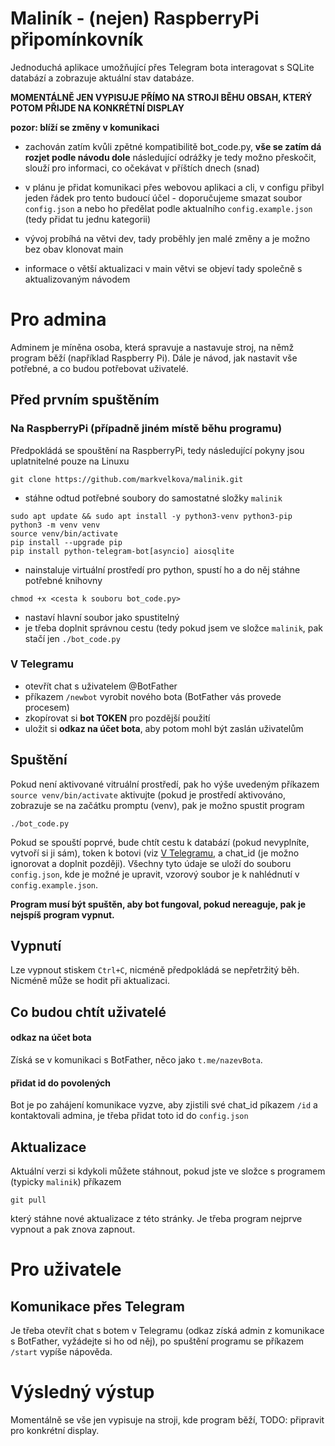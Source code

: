 # Maliník - (nejen) RaspberryPi připomínkovník
Jednoduchá aplikace umožňující přes Telegram bota interagovat s SQLite databází a zobrazuje aktuální stav databáze.

**MOMENTÁLNĚ JEN VYPISUJE PŘÍMO NA STROJI BĚHU OBSAH, KTERÝ POTOM PŘIJDE NA KONKRÉTNÍ DISPLAY**

**pozor: blíží se změny v komunikaci**
- zachován zatím kvůli zpětné kompatibilitě bot_code.py, **vše se zatím dá rozjet podle návodu dole** následující odrážky je tedy možno přeskočit, slouží pro informaci, co očekávat v příštích dnech (snad) 


- v plánu je přidat komunikaci přes webovou aplikaci a cli, v configu přibyl jeden řádek pro tento budoucí účel - doporučujeme smazat soubor `config.json` a nebo ho předělat podle aktualního `config.example.json` (tedy přidat tu jednu kategorii) 
- vývoj probíhá na větvi dev, tady proběhly jen malé změny a je možno bez obav klonovat main
- informace o větší aktualizaci v main větvi se objeví tady společně s aktualizovaným návodem

# Pro admina
Adminem je míněna osoba, která spravuje a nastavuje stroj, na němž program běží (například Raspberry Pi). Dále je návod, jak nastavit vše potřebné, a co budou potřebovat uživatelé.
## Před prvním spuštěním
### Na RaspberryPi (případně jiném místě běhu programu)
Předpokládá se spouštění na RaspberryPi, tedy následující pokyny jsou uplatnitelné pouze na Linuxu
```
git clone https://github.com/markvelkova/malinik.git
```
- stáhne odtud potřebné soubory do samostatné složky `malinik`
```
sudo apt update && sudo apt install -y python3-venv python3-pip
python3 -m venv venv
source venv/bin/activate
pip install --upgrade pip
pip install python-telegram-bot[asyncio] aiosqlite
```
- nainstaluje virtuální prostředí pro python, spustí ho a do něj stáhne potřebné knihovny
```
chmod +x <cesta k souboru bot_code.py>
```
- nastaví hlavní soubor jako spustitelný
- je třeba doplnit správnou cestu (tedy pokud jsem ve složce `malinik`, pak stačí jen `./bot_code.py`
### V Telegramu
- otevřít chat s uživatelem @BotFather
- příkazem `/newbot` vyrobit nového bota (BotFather vás provede procesem)
- zkopírovat si **bot TOKEN** pro pozdější použití
- uložit si **odkaz na účet bota**, aby potom mohl být zaslán uživatelům
## Spuštění
Pokud není aktivované vitruální prostředí, pak ho výše uvedeným příkazem `source venv/bin/activate` aktivujte (pokud je prostředí aktivováno, zobrazuje se na začátku promptu (venv), pak je možno spustit program
```
./bot_code.py
```
Pokud se spouští poprvé, bude chtít cestu k databází (pokud nevyplníte, vytvoří si ji sám), token k botovi (viz [V Telegramu](###v-telegramu), a chat_id (je možno ignorovat a doplnit později). Všechny tyto údaje se uloží do souboru `config.json`, kde je možné je upravit, vzorový soubor je k nahlédnutí v `config.example.json`.

**Program musí být spuštěn, aby bot fungoval, pokud nereaguje, pak je nejspíš program vypnut.**

## Vypnutí
Lze vypnout stiskem `Ctrl+C`, nicméně předpokládá se nepřetržitý běh. Nicméně může se hodit při aktualizaci.

## Co budou chtít uživatelé
#### odkaz na účet bota
Získá se v komunikaci s BotFather, něco jako `t.me/nazevBota`.
#### přidat id do povolených
Bot je po zahájení komunikace vyzve, aby zjistili své chat_id píkazem `/id` a kontaktovali admina, je třeba přidat toto id do `config.json`

## Aktualizace
Aktuální verzi si kdykoli můžete stáhnout, pokud jste ve složce s programem (typicky `malinik`) příkazem
```
git pull
```
který stáhne nové aktualizace z této stránky. Je třeba program nejprve vypnout a pak znova zapnout.

# Pro uživatele
## Komunikace přes Telegram
Je třeba otevřít chat s botem v Telegramu (odkaz získá admin z komunikace s BotFather, vyžádejte si ho od něj), po spuštění programu se příkazem `/start` vypíše nápověda. 

# Výsledný výstup
Momentálně se vše jen vypisuje na stroji, kde program běží, TODO: připravit pro konkrétní display.
